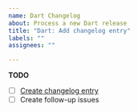 ```yaml
---
name: Dart Changelog
about: Process a new Dart release
title: "Dart: Add changelog entry"
labels: ""
assignees: ""

---
```


**TODO**

- [ ] [Create changelog entry](https://github.com/experimental-software/changelog/edit/master/dart/README.md)
- [ ] Create follow-up issues
